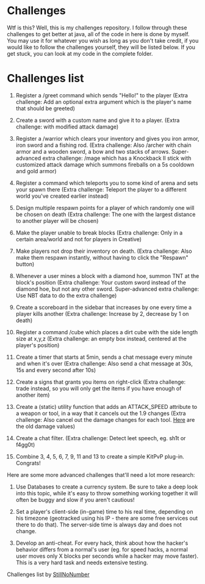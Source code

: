 # Challenges
Wtf is this? Well, this is my challenges repository. I follow through these challenges to get better at java, all of the code in here is done by myself. You may use it for whatever you wish as long as you don't take credit, if you would like to follow the challenges yourself, they will be listed below. If you get stuck, you can look at my code in the complete folder. 

# Challenges list

1. Register a /greet command which sends "Hello!" to the player (Extra challenge: Add an optional extra argument which is the player's name that should be greeted)

2. Create a sword with a custom name and give it to a player. (Extra challenge: with modified attack damage)

3. Register a /warrior which clears your inventory and gives you iron armor, iron sword and a fishing rod. (Extra challenge: Also /archer with chain armor and a wooden sword, a bow and two stacks of arrows. Super-advanced extra challenge: /mage which has a Knockback II stick with customized attack damage which summons fireballs on a 5s cooldown and gold armor)

4. Register a command which teleports you to some kind of arena and sets your spawn there (Extra challenge: Teleport the player to a different world you've created earlier instead)

5. Design multiple respawn points for a player of which randomly one will be chosen on death (Extra challenge: The one with the largest distance to another player will be chosen)

6. Make the player unable to break blocks (Extra challenge: Only in a certain area/world and not for players in Creative)

7. Make players not drop their inventory on death. (Extra challenge: Also make them respawn instantly, without having to click the "Respawn" button)

8. Whenever a user mines a block with a diamond hoe, summon TNT at the block's position (Extra challenge: Your custom sword instead of the diamond hoe, but not any other sword. Super-advanced extra challenge: Use NBT data to do the extra challenge)

9. Create a scoreboard in the sidebar that increases by one every time a player kills another (Extra challenge: Increase by 2, decrease by 1 on death)

10. Register a command /cube <x> <y> <z> <size> which places a dirt cube with the side length size at x,y,z (Extra challenge: an empty box instead, centered at the player's position)

11. Create a timer that starts at 5min, sends a chat message every minute and when it's over (Extra challenge: Also send a chat message at 30s, 15s and every second after 10s)

12. Create a signs that grants you items on right-click (Extra challenge: trade instead, so you will only get the items if you have enough of another item)

13. Create a (static) utility function that adds an ATTACK_SPEED attribute to a weapon or tool, in a way that it cancels out the 1.9 changes (Extra challenge: Also cancel out the damage changes for each tool. [Here](http://minecraft.gamepedia.com/index.php?title=Damage&oldid=950696#Dealing_damage) are the old damage values)

14. Create a chat filter. (Extra challenge: Detect leet speech, eg. sh1t or f4gg0t)

15. Combine 3, 4, 5, 6, 7, 9, 11 and 13 to create a simple KitPvP plug-in. Congrats!

Here are some more advanced challenges that'll need a lot more research:

1. Use Databases to create a currency system. Be sure to take a deep look into this topic, while it's easy to throw something working together it will often be buggy and slow if you aren't cautious!

2. Set a player's client-side (in-game) time to his real time, depending on his timezone (geotracked using his IP - there are some free services out there to do that). The server-side time is always day and does not change.

3. Develop an anti-cheat. For every hack, think about how the hacker's behavior differs from a normal's user (eg. for speed hacks, a normal user moves only X blocks per seconds while a hacker may move faster). This is a very hard task and needs extensive testing.

Challenges list by [StillNoNumber](https://www.spigotmc.org/threads/challenges.235525/#post-2378547)